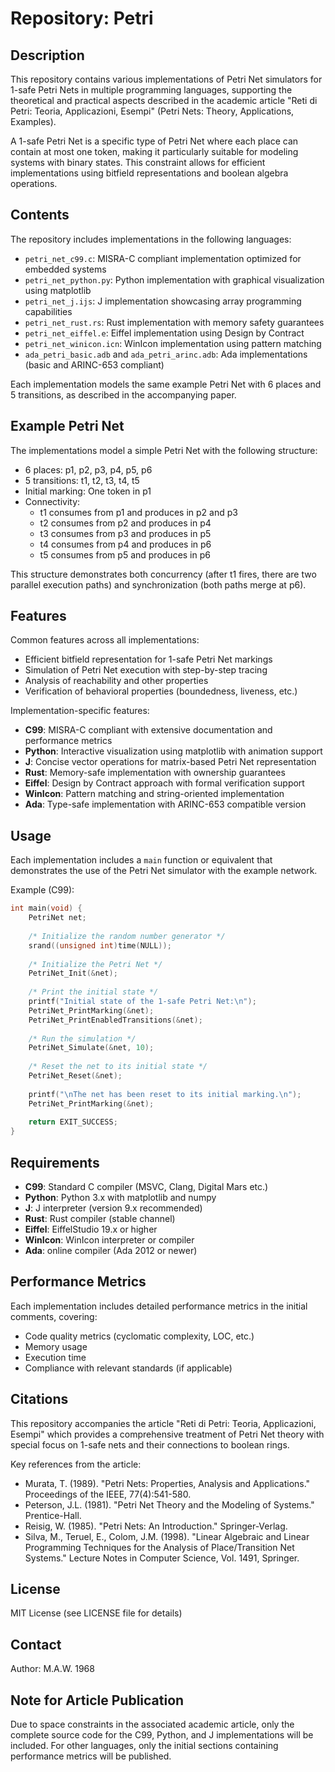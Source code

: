 # Repository: Petri

## Description

This repository contains various implementations of Petri Net simulators for 1-safe Petri Nets in multiple programming languages, supporting the theoretical and practical aspects described in the academic article "Reti di Petri: Teoria, Applicazioni, Esempi" (Petri Nets: Theory, Applications, Examples).

A 1-safe Petri Net is a specific type of Petri Net where each place can contain at most one token, making it particularly suitable for modeling systems with binary states. This constraint allows for efficient implementations using bitfield representations and boolean algebra operations.

## Contents

The repository includes implementations in the following languages:

- `petri_net_c99.c`: MISRA-C compliant implementation optimized for embedded systems
- `petri_net_python.py`: Python implementation with graphical visualization using matplotlib
- `petri_net_j.ijs`: J implementation showcasing array programming capabilities
- `petri_net_rust.rs`: Rust implementation with memory safety guarantees
- `petri_net_eiffel.e`: Eiffel implementation using Design by Contract
- `petri_net_winicon.icn`: WinIcon implementation using pattern matching
- `ada_petri_basic.adb` and `ada_petri_arinc.adb`: Ada implementations (basic and ARINC-653 compliant)

Each implementation models the same example Petri Net with 6 places and 5 transitions, as described in the accompanying paper.

## Example Petri Net

The implementations model a simple Petri Net with the following structure:

- 6 places: p1, p2, p3, p4, p5, p6
- 5 transitions: t1, t2, t3, t4, t5
- Initial marking: One token in p1
- Connectivity:
  - t1 consumes from p1 and produces in p2 and p3
  - t2 consumes from p2 and produces in p4
  - t3 consumes from p3 and produces in p5
  - t4 consumes from p4 and produces in p6
  - t5 consumes from p5 and produces in p6

This structure demonstrates both concurrency (after t1 fires, there are two parallel execution paths) and synchronization (both paths merge at p6).

## Features

Common features across all implementations:

- Efficient bitfield representation for 1-safe Petri Net markings
- Simulation of Petri Net execution with step-by-step tracing
- Analysis of reachability and other properties
- Verification of behavioral properties (boundedness, liveness, etc.)

Implementation-specific features:

- **C99**: MISRA-C compliant with extensive documentation and performance metrics
- **Python**: Interactive visualization using matplotlib with animation support
- **J**: Concise vector operations for matrix-based Petri Net representation
- **Rust**: Memory-safe implementation with ownership guarantees
- **Eiffel**: Design by Contract approach with formal verification support
- **WinIcon**: Pattern matching and string-oriented implementation
- **Ada**: Type-safe implementation with ARINC-653 compatible version

## Usage

Each implementation includes a `main` function or equivalent that demonstrates the use of the Petri Net simulator with the example network.

Example (C99):

```c
int main(void) {
    PetriNet net;
    
    /* Initialize the random number generator */
    srand((unsigned int)time(NULL));
    
    /* Initialize the Petri Net */
    PetriNet_Init(&net);
    
    /* Print the initial state */
    printf("Initial state of the 1-safe Petri Net:\n");
    PetriNet_PrintMarking(&net);
    PetriNet_PrintEnabledTransitions(&net);
    
    /* Run the simulation */
    PetriNet_Simulate(&net, 10);
    
    /* Reset the net to its initial state */
    PetriNet_Reset(&net);
    
    printf("\nThe net has been reset to its initial marking.\n");
    PetriNet_PrintMarking(&net);
    
    return EXIT_SUCCESS;
}
```

## Requirements

- **C99**: Standard C compiler (MSVC, Clang, Digital Mars etc.)
- **Python**: Python 3.x with matplotlib and numpy
- **J**: J interpreter (version 9.x recommended)
- **Rust**: Rust compiler (stable channel)
- **Eiffel**: EiffelStudio 19.x or higher
- **WinIcon**: WinIcon interpreter or compiler
- **Ada**: online compiler (Ada 2012 or newer)

## Performance Metrics

Each implementation includes detailed performance metrics in the initial comments, covering:

- Code quality metrics (cyclomatic complexity, LOC, etc.)
- Memory usage
- Execution time
- Compliance with relevant standards (if applicable)

## Citations

This repository accompanies the article "Reti di Petri: Teoria, Applicazioni, Esempi" which provides a comprehensive treatment of Petri Net theory with special focus on 1-safe nets and their connections to boolean rings.

Key references from the article:

- Murata, T. (1989). "Petri Nets: Properties, Analysis and Applications." Proceedings of the IEEE, 77(4):541-580.
- Peterson, J.L. (1981). "Petri Net Theory and the Modeling of Systems." Prentice-Hall.
- Reisig, W. (1985). "Petri Nets: An Introduction." Springer-Verlag.
- Silva, M., Teruel, E., Colom, J.M. (1998). "Linear Algebraic and Linear Programming Techniques for the Analysis of Place/Transition Net Systems." Lecture Notes in Computer Science, Vol. 1491, Springer.

## License

MIT License (see LICENSE file for details)

## Contact

Author: M.A.W. 1968

## Note for Article Publication

Due to space constraints in the associated academic article, only the complete source code for the C99, Python, and J implementations will be included. For other languages, only the initial sections containing performance metrics will be published.